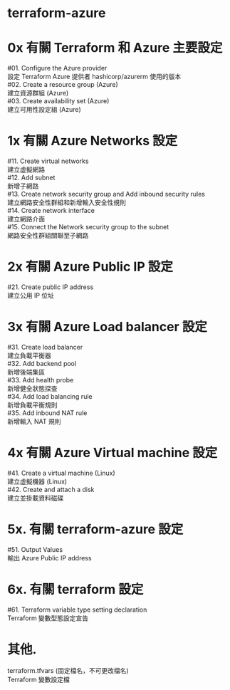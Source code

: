 # terraform-azure

# 0x 有關 Terraform 和 Azure 主要設定
 #01. Configure the Azure provider  
      設定 Terraform Azure 提供者 hashicorp/azurerm 使用的版本  
 #02. Create a resource group (Azure)  
      建立資源群組 (Azure)  
 #03. Create availability set (Azure)  
      建立可用性設定組 (Azure)  

# 1x 有關 Azure Networks 設定
 #11. Create virtual networks  
      建立虛擬網路  
 #12. Add subnet  
      新增子網路  
 #13. Create network security group and Add inbound security rules  
      建立網路安全性群組和新增輸入安全性規則  
 #14. Create network interface  
      建立網路介面  
 #15. Connect the Network security group to the subnet  
      網路安全性群組關聯至子網路  

# 2x 有關 Azure Public IP 設定
 #21. Create public IP address  
      建立公用 IP 位址  

# 3x 有關 Azure Load balancer 設定
 #31. Create load balancer  
      建立負載平衡器  
 #32. Add backend pool  
      新增後端集區  
 #33. Add health probe  
      新增健全狀態探查  
 #34. Add load balancing rule  
      新增負載平衡規則  
 #35. Add inbound NAT rule  
      新增輸入 NAT 規則  

# 4x 有關 Azure Virtual machine 設定
 #41. Create a virtual machine (Linux)  
      建立虛擬機器 (Linux)  
 #42. Create and attach a disk  
      建立並掛載資料磁碟  

# 5x. 有關 terraform-azure 設定
 #51. Output Values  
      輸出 Azure Public IP address  

# 6x. 有關 terraform 設定
 #61. Terraform variable type setting declaration  
      Terraform 變數型態設定宣告  

# 其他.
terraform.tfvars (固定檔名，不可更改檔名)  
Terraform 變數設定檔

